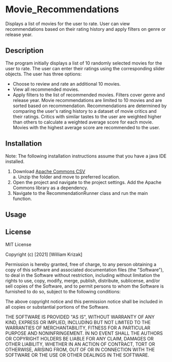# Movie_Recommendations
Displays a list of movies for the user to rate. User can view recommendations based on their rating history and apply filters on genre or release year.
## Description
The program initially displays a list of 10 randomly selected movies for the user to rate. 
The user can enter their ratings using the corresponding slider objects.
The user has three options:
* Choose to review and rate an additional 10 movies.
* View all recommended movies.
* Apply filters to the list of recommended movies. Filters cover genre and release year.
Movie recommendations are limited to 10 movies and are sorted based on recommendation. 
Recommendations are determined by comparing the user's rating history to a dataset of movie critics and their ratings.
Critics with similar tastes to the user are weighted higher than others to calculate a weighted average score for each movie.
Movies with the highest average score are recommended to the user.
## Installation
Note: The following installation instructions assume that you have a java IDE installed.
1. Download [Apache Commons CSV](https://commons.apache.org/proper/commons-csv/download_csv.cgi)  
    a. Unzip the folder and move to preferred location.
2. Open the project and navigate to the project settings. Add the Apache Commons library as a dependency.  
3. Navigate to the RecommendationRunner class and run the main function.  

## Usage

## License
MIT License

Copyright (c) [2021] [William Krizak]

Permission is hereby granted, free of charge, to any person obtaining a copy
of this software and associated documentation files (the "Software"), to deal
in the Software without restriction, including without limitation the rights
to use, copy, modify, merge, publish, distribute, sublicense, and/or sell
copies of the Software, and to permit persons to whom the Software is
furnished to do so, subject to the following conditions:

The above copyright notice and this permission notice shall be included in all
copies or substantial portions of the Software.

THE SOFTWARE IS PROVIDED "AS IS", WITHOUT WARRANTY OF ANY KIND, EXPRESS OR
IMPLIED, INCLUDING BUT NOT LIMITED TO THE WARRANTIES OF MERCHANTABILITY,
FITNESS FOR A PARTICULAR PURPOSE AND NONINFRINGEMENT. IN NO EVENT SHALL THE
AUTHORS OR COPYRIGHT HOLDERS BE LIABLE FOR ANY CLAIM, DAMAGES OR OTHER
LIABILITY, WHETHER IN AN ACTION OF CONTRACT, TORT OR OTHERWISE, ARISING FROM,
OUT OF OR IN CONNECTION WITH THE SOFTWARE OR THE USE OR OTHER DEALINGS IN THE
SOFTWARE.
